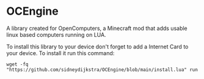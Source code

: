 # OCEngine
A library created for OpenComputers, a Minecraft mod that adds usable linux based computers running on LUA.

To install this library to your device don't forget to add a Internet Card to your device. To install it run this command:
```
wget -fq "https://github.com/sidneydijkstra/OCEngine/blob/main/install.lua" run
```
